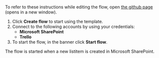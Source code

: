 To refer to these instructions while editing the flow, open [the github page](https://github.com/ot4i/app-connect-templates/tree/master/resources/markdown/Create%20a%20Trello%20card%20for%20new%20SharePoint%20listitem_instructions.md) (opens in a new window).

1.	Click **Create flow** to start using the template.
2.	Connect to the following accounts by using your credentials:
    -	**Microsoft SharePoint** 
    - **Trello**
3.	To start the flow, in the banner click **Start flow**.

The flow is started when a new listitem is created in Microsoft SharePoint.
